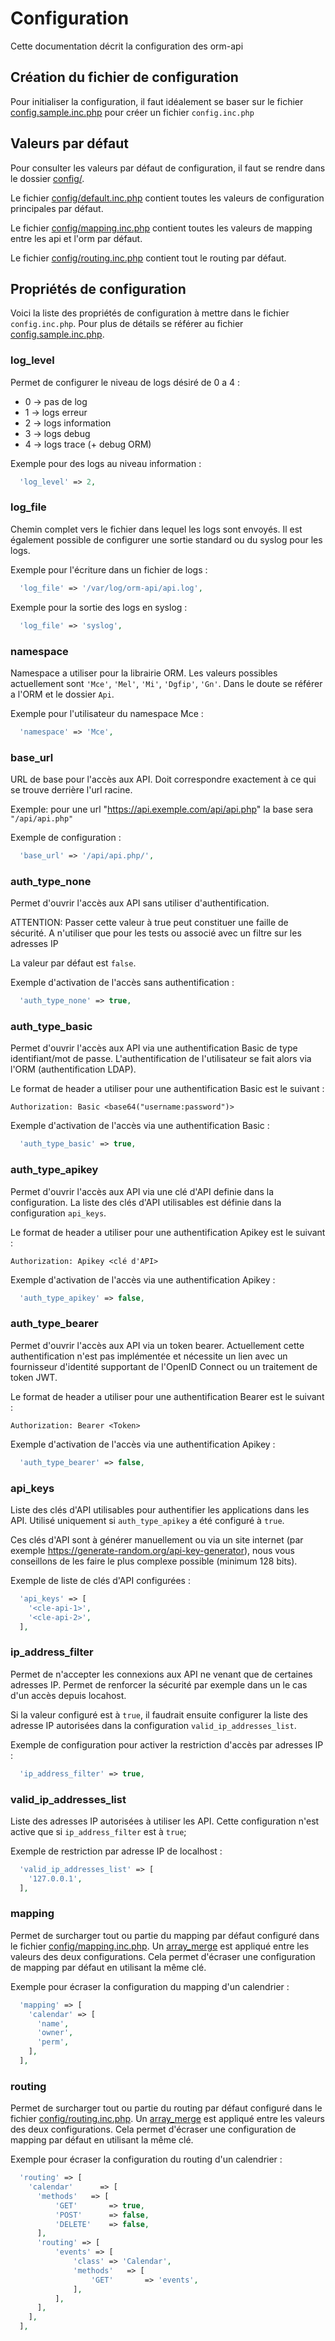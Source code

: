 # Configuration

Cette documentation décrit la configuration des orm-api

## Création du fichier de configuration

Pour initialiser la configuration, il faut idéalement se baser sur le fichier [config.sample.inc.php](../../src/config.sample.inc.php) pour créer un fichier `config.inc.php`

## Valeurs par défaut

Pour consulter les valeurs par défaut de configuration, il faut se rendre dans le dossier [config/](../../src/config/).

Le fichier [config/default.inc.php](../../src/config/default.inc.php) contient toutes les valeurs de configuration principales par défaut.

Le fichier [config/mapping.inc.php](../../src/config/mapping.inc.php) contient toutes les valeurs de mapping entre les api et l'orm par défaut.

Le fichier [config/routing.inc.php](../../src/config/routing.inc.php) contient tout le routing par défaut.

## Propriétés de configuration

Voici la liste des propriétés de configuration à mettre dans le fichier `config.inc.php`. Pour plus de détails se référer au fichier [config.sample.inc.php](../../src/config.sample.inc.php).

### log_level

Permet de configurer le niveau de logs désiré de 0 a 4 :

* 0 -> pas de log
* 1 -> logs erreur
* 2 -> logs information
* 3 -> logs debug
* 4 -> logs trace (+ debug ORM)

Exemple pour des logs au niveau information :

```php
  'log_level' => 2,
```

### log_file

Chemin complet vers le fichier dans lequel les logs sont envoyés. Il est également possible de configurer une sortie standard ou du syslog pour les logs.

Exemple pour l'écriture dans un fichier de logs :

```php
  'log_file' => '/var/log/orm-api/api.log',
```

Exemple pour la sortie des logs en syslog :

```php
  'log_file' => 'syslog',
```

### namespace

Namespace a utiliser pour la librairie ORM. Les valeurs possibles actuellement sont `'Mce'`, `'Mel'`, `'Mi'`, `'Dgfip'`, `'Gn'`. Dans le doute se référer a l'ORM et le dossier `Api`.

Exemple pour l'utilisateur du namespace Mce :

```php
  'namespace' => 'Mce',
```

### base_url

URL de base pour l'accès aux API. Doit correspondre exactement à ce qui se trouve derrière l'url racine.

Exemple: pour une url "https://api.exemple.com/api/api.php" la base sera `"/api/api.php"`

Exemple de configuration :

```php
  'base_url' => '/api/api.php/',
```

### auth_type_none

Permet d'ouvrir l'accès aux API sans utiliser d'authentification.

ATTENTION: Passer cette valeur à true peut constituer une faille de sécurité. A n'utiliser que pour les tests ou associé avec un filtre sur les adresses IP

La valeur par défaut est `false`.

Exemple d'activation de l'accès sans authentification :

```php
  'auth_type_none' => true,
```

### auth_type_basic

Permet d'ouvrir l'accès aux API via une authentification Basic de type identifiant/mot de passe. L'authentification de l'utilisateur se fait alors via l'ORM (authentification LDAP).

Le format de header a utiliser pour une authentification Basic est le suivant :

```
Authorization: Basic <base64("username:password")>
```

Exemple d'activation de l'accès via une authentification Basic :

```php
  'auth_type_basic' => true,
```

### auth_type_apikey

Permet d'ouvrir l'accès aux API via une clé d'API definie dans la configuration. La liste des clés d'API utilisables est définie dans la configuration `api_keys`.

Le format de header a utiliser pour une authentification Apikey est le suivant :

```
Authorization: Apikey <clé d'API>
```

Exemple d'activation de l'accès via une authentification Apikey :

```php
  'auth_type_apikey' => false,
```

### auth_type_bearer

Permet d'ouvrir l'accès aux API via un token bearer. Actuellement cette authentification n'est pas implémentée et nécessite un lien avec un fournisseur d'identité supportant de l'OpenID Connect ou un traitement de token JWT.

Le format de header a utiliser pour une authentification Bearer est le suivant :

```
Authorization: Bearer <Token>
```

Exemple d'activation de l'accès via une authentification Apikey :

```php
  'auth_type_bearer' => false,
```

### api_keys

Liste des clés d'API utilisables pour authentifier les applications dans les API. Utilisé uniquement si `auth_type_apikey` a été configuré à `true`.

Ces clés d'API sont à générer manuellement ou via un site internet (par exemple https://generate-random.org/api-key-generator), nous vous conseillons de les faire le plus complexe possible (minimum 128 bits).

Exemple de liste de clés d'API configurées :

```php
  'api_keys' => [
    '<cle-api-1>',
    '<cle-api-2>',
  ],
```

### ip_address_filter

Permet de n'accepter les connexions aux API ne venant que de certaines adresses IP. Permet de renforcer la sécurité par exemple dans un le cas d'un accès depuis locahost.

Si la valeur configuré est à `true`, il faudrait ensuite configurer la liste des adresse IP autorisées dans la configuration `valid_ip_addresses_list`.

Exemple de configuration pour activer la restriction d'accès par adresses IP :

```php
  'ip_address_filter' => true,
```

### valid_ip_addresses_list

Liste des adresses IP autorisées à utiliser les API. Cette configuration n'est active que si `ip_address_filter` est à `true`;

Exemple de restriction par adresse IP de localhost :

```php
  'valid_ip_addresses_list' => [
    '127.0.0.1',
  ],
```

### mapping

Permet de surcharger tout ou partie du mapping par défaut configuré dans le fichier [config/mapping.inc.php](../../src/config/mapping.inc.php). Un [array_merge](https://www.php.net/manual/fr/function.array-merge.php) est appliqué entre les valeurs des deux configurations. Cela permet d'écraser une configuration de mapping par défaut en utilisant la même clé.

Exemple pour écraser la configuration du mapping d'un calendrier :

```php
  'mapping' => [
    'calendar' => [
      'name',
      'owner',
      'perm',
    ],
  ],
```

### routing

Permet de surcharger tout ou partie du routing par défaut configuré dans le fichier [config/routing.inc.php](../../src/config/routing.inc.php). Un [array_merge](https://www.php.net/manual/fr/function.array-merge.php) est appliqué entre les valeurs des deux configurations. Cela permet d'écraser une configuration de mapping par défaut en utilisant la même clé.

Exemple pour écraser la configuration du routing d'un calendrier :

```php
  'routing' => [
    'calendar'      => [
      'methods'   => [
          'GET'       => true,
          'POST'      => false,
          'DELETE'    => false,
      ],
      'routing' => [
          'events' => [
              'class' => 'Calendar',
              'methods'   => [
                  'GET'       => 'events',
              ],
          ],
      ],
    ],
  ],
```